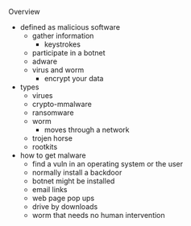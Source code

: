 Overview

* defined as malicious software
	* gather information 
		* keystrokes 
	* participate in a botnet
	* adware
	* virus and worm 
		* encrypt your data 
* types
	* virues 
	* crypto-mmalware
	* ransomware
	* worm
		* moves through a network
	* trojen horse
	* rootkits 
* how to get malware 
	* find a vuln in an operating system or the user 
	* normally install a backdoor 
	* botnet might be installed 
	* email links
	* web page pop ups
	* drive by downloads
	* worm that needs no human intervention 